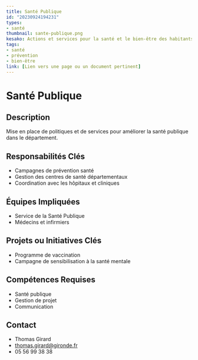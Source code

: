 ```yaml
---
title: Santé Publique
id: "20230924194231"
types:
- santé
thumbnail: sante-publique.png
kesako: Actions et services pour la santé et le bien-être des habitants.
tags:
- santé
- prévention
- bien-être
link: [Lien vers une page ou un document pertinent]
---
```


# Santé Publique

## Description
Mise en place de politiques et de services pour améliorer la santé publique dans le département.

## Responsabilités Clés
- Campagnes de prévention santé
- Gestion des centres de santé départementaux
- Coordination avec les hôpitaux et cliniques

## Équipes Impliquées
- Service de la Santé Publique
- Médecins et infirmiers

## Projets ou Initiatives Clés
- Programme de vaccination
- Campagne de sensibilisation à la santé mentale

## Compétences Requises
- Santé publique
- Gestion de projet
- Communication

## Contact
- Thomas Girard
- thomas.girard@gironde.fr
- 05 56 99 38 38
